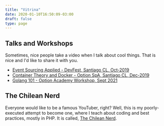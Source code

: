 ```yaml
---
title: "Vitrina"
date: 2020-01-10T16:50:09-03:00
draft: false
type: page
---
```


## Talks and Workshops

Sometimes, nice people take a video when I talk about cool things. That is nice and I'd like to share it with you.

- [Event Sourcing Applied - DevFest, Santiago CL, Oct-2019](https://www.youtube.com/watch?v=uJEd4HFXxvY&t=1s)
- [Container Theory and Docker - Option SpA, Santiago CL, Dec-2019](https://www.youtube.com/watch?v=NJtal-GRNjc&t=3933s)
- [Golang 101 - Option Academy Workshop, Sept 2021](https://my.demio.com/recording/gr5B96ZE)

## The Chilean Nerd

Everyone would like to be a famous YouTuber, right? Well, this is my poorly-executed attempt to become one, where I teach about coding and best practices, mostly in PHP. It is called, [The Chilean Nerd](https://www.youtube.com/channel/UCsdipFUfs6gcj1rQKEIlWLg).
